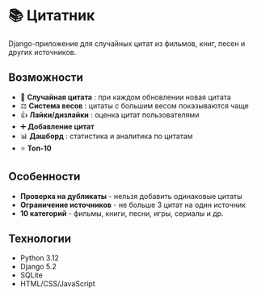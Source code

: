 # 📚 Цитатник

Django-приложение для случайных цитат из фильмов, книг, песен и других источников.

##  Возможности

- 🎲 **Случайная цитата** : при каждом обновлении новая цитата
- ⚖️ **Система весов** : цитаты с большим весом показываются чаще
- 👍 **Лайки/дизлайки** : оценка цитат пользователями
- ➕ **Добавление цитат** 
- 📊 **Дашборд** : статистика и аналитика по цитатам
- ⭐ **Топ-10** 

##  Особенности

-  **Проверка на дубликаты** - нельзя добавить одинаковые цитаты
-  **Ограничение источников** - не больше 3 цитат на один источник
-  **10 категорий** - фильмы, книги, песни, игры, сериалы и др.

##  Технологии

- Python 3.12
- Django 5.2
- SQLite
- HTML/CSS/JavaScript
